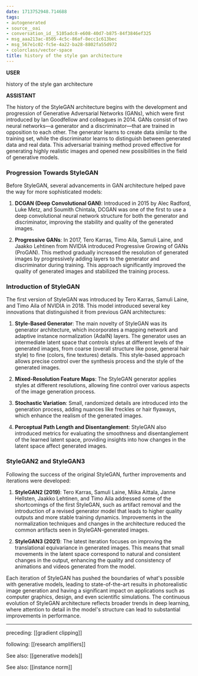 ```yaml
---
date: 1713752948.714688
tags:
- autogenerated
- source__oai
- conversation_id__5105adc8-e608-40d7-b875-84f3846ef325
- msg_aaa213ac-8505-4c5c-86af-8ecc1c613bec
- msg_567e1c02-fc5e-4a22-ba28-8802fa55d972
- colorclass/vector-space
title: history of the style gan architecture
---
```


**USER**

history of the style gan architecture


**ASSISTANT**

The history of the StyleGAN architecture begins with the development and progression of Generative Adversarial Networks (GANs), which were first introduced by Ian Goodfellow and colleagues in 2014. GANs consist of two neural networks—a generator and a discriminator—that are trained in opposition to each other. The generator learns to create data similar to the training set, while the discriminator learns to distinguish between generated data and real data. This adversarial training method proved effective for generating highly realistic images and opened new possibilities in the field of generative models.

### Progression Towards StyleGAN

Before StyleGAN, several advancements in GAN architecture helped pave the way for more sophisticated models:

1. **DCGAN (Deep Convolutional GAN)**: Introduced in 2015 by Alec Radford, Luke Metz, and Soumith Chintala, DCGAN was one of the first to use a deep convolutional neural network structure for both the generator and discriminator, improving the stability and quality of the generated images.

2. **Progressive GANs**: In 2017, Tero Karras, Timo Aila, Samuli Laine, and Jaakko Lehtinen from NVIDIA introduced Progressive Growing of GANs (ProGAN). This method gradually increased the resolution of generated images by progressively adding layers to the generator and discriminator during training. This approach significantly improved the quality of generated images and stabilized the training process.

### Introduction of StyleGAN

The first version of StyleGAN was introduced by Tero Karras, Samuli Laine, and Timo Aila of NVIDIA in 2018. This model introduced several key innovations that distinguished it from previous GAN architectures:

1. **Style-Based Generator**: The main novelty of StyleGAN was its generator architecture, which incorporates a mapping network and adaptive instance normalization (AdaIN) layers. The generator uses an intermediate latent space that controls styles at different levels of the generated images, from coarse (overall structure like pose, general hair style) to fine (colors, fine textures) details. This style-based approach allows precise control over the synthesis process and the style of the generated images.

2. **Mixed-Resolution Feature Maps**: The StyleGAN generator applies styles at different resolutions, allowing fine control over various aspects of the image generation process.

3. **Stochastic Variation**: Small, randomized details are introduced into the generation process, adding nuances like freckles or hair flyaways, which enhance the realism of the generated images.

4. **Perceptual Path Length and Disentanglement**: StyleGAN also introduced metrics for evaluating the smoothness and disentanglement of the learned latent space, providing insights into how changes in the latent space affect generated images.

### StyleGAN2 and StyleGAN3

Following the success of the original StyleGAN, further improvements and iterations were developed:

1. **StyleGAN2 (2019)**: Tero Karras, Samuli Laine, Miika Aittala, Janne Hellsten, Jaakko Lehtinen, and Timo Aila addressed some of the shortcomings of the first StyleGAN, such as artifact removal and the introduction of a revised generator model that leads to higher quality outputs and more stable training dynamics. Improvements in the normalization techniques and changes in the architecture reduced the common artifacts seen in StyleGAN-generated images.

2. **StyleGAN3 (2021)**: The latest iteration focuses on improving the translational equivariance in generated images. This means that small movements in the latent space correspond to natural and consistent changes in the output, enhancing the quality and consistency of animations and videos generated from the model.

Each iteration of StyleGAN has pushed the boundaries of what's possible with generative models, leading to state-of-the-art results in photorealistic image generation and having a significant impact on applications such as computer graphics, design, and even scientific simulations. The continuous evolution of StyleGAN architecture reflects broader trends in deep learning, where attention to detail in the model's structure can lead to substantial improvements in performance.


---

preceding: [[gradient clipping]]  


following: [[research amplifiers]]

See also: [[generative models]]


See also: [[instance norm]]